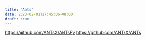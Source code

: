 ```yaml
---
title: "Ants"
date: 2023-02-01T17:45:06+08:00
draft: true
---
```



https://github.com/ANTsX/ANTsPy
https://github.com/ANTsX/ANTs
